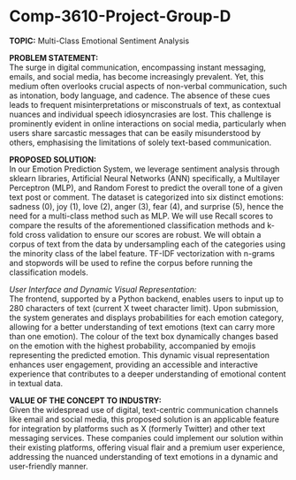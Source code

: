 # Comp-3610-Project-Group-D
**TOPIC:** Multi-Class Emotional Sentiment Analysis <br>

**PROBLEM STATEMENT:** <br>
The surge in digital communication, encompassing instant messaging, emails, and social media, has become increasingly prevalent. Yet, this medium often overlooks crucial aspects of non-verbal communication, such as intonation, body language, and cadence. The absence of these cues leads to frequent misinterpretations or misconstruals of text, as contextual nuances and individual speech idiosyncrasies are lost. This challenge is prominently evident in online interactions on social media, particularly when users share sarcastic messages that can be easily misunderstood by others, emphasising the limitations of solely text-based communication.

**PROPOSED SOLUTION:** <br>
In our Emotion Prediction System, we leverage sentiment analysis through sklearn libraries, Artificial Neural Networks (ANN) specifically, a Multilayer Perceptron (MLP), and Random Forest to predict the overall tone of a given text post or comment. The dataset is categorized into six distinct emotions: sadness (0), joy (1), love (2), anger (3), fear (4), and surprise (5), hence the need for a multi-class method such as MLP. We will use Recall scores to compare the results of the aforementioned classification methods and k-fold cross validation to ensure our scores are robust.
We will obtain a corpus of text from the data by undersampling each of the categories using the minority class of the label feature. TF-IDF vectorization with n-grams and stopwords will be used to refine the corpus before running the classification models.

*User Interface and Dynamic Visual Representation:* <br>
The frontend, supported by a Python backend, enables users to input up to 280 characters of text (current X tweet character limit). Upon submission, the system generates and displays probabilities for each emotion category, allowing for a better understanding of text emotions (text can carry more than one emotion). The colour of the text box dynamically changes based on the emotion with the highest probability, accompanied by emojis representing the predicted emotion. This dynamic visual representation enhances user engagement, providing an accessible and interactive experience that contributes to a deeper understanding of emotional content in textual data.


**VALUE OF THE CONCEPT TO INDUSTRY:** <br>
Given the widespread use of digital, text-centric communication channels like email and social media, this proposed solution is an applicable feature for integration by platforms such as X (formerly Twitter) and other text messaging services. These companies could implement our solution within their existing platforms, offering visual flair and a premium user experience, addressing the nuanced understanding of text emotions in a dynamic and user-friendly manner.

